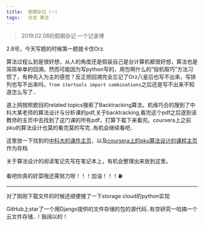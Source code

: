 ```yaml
---
title:	假期杂记（一）
tags:	日志 算法
---
```


> 2019.02.08的假期杂记 一个记录博

2.8号，今天写题的时候第一题就卡住Orz.

算法过程么到是很好想，从人的角度还是假装自己是台计算机都很好想，算法也是简简单单的回溯。然而可能因为写python写的，用包啊什么的“投机取巧”方法习惯了，有种先入为主的感觉？反正把回溯完全忘记了Orz八皇后也写不出来，写排列也写不出来吗，`from itertools import combinations`之后还是写不出来不知道怎么写了..

遂上网按照题目的related topics搜索了Backtracking算法，机缘巧合的搜到了中科大某老师的算法设计与分析课的pdf,关于backtracking,看完这个pdf之后遂到该教师的主页中去找到了这门课的所有pdf，打算下载下来看完。coursera上之前pku的算法设计也莫的看完莫的写完..有机会继续看吧..

这里放一下找到的[中科大的课件主页](http://staff.ustc.edu.cn/~xiaomj/teaching.html)，以及[coursera上的pku算法设计的课程主页](https://www.coursera.org/learn/suanfa-jichu/home/welcome)作为存档

关于算法设计的阅读笔记先写在笔记本上，有机会整理出来放到这里。

看吧你真的好菜哦还需努力呀！！！加油！！！⛽️


---

对了刚刚下载文件的时候还顺便搜了一下storage cloud的python实现 

GitHub上star了一个用Django提供的文件存储的包的源代码..有空研究一哈搞一个云文件存储..！我阔以的！